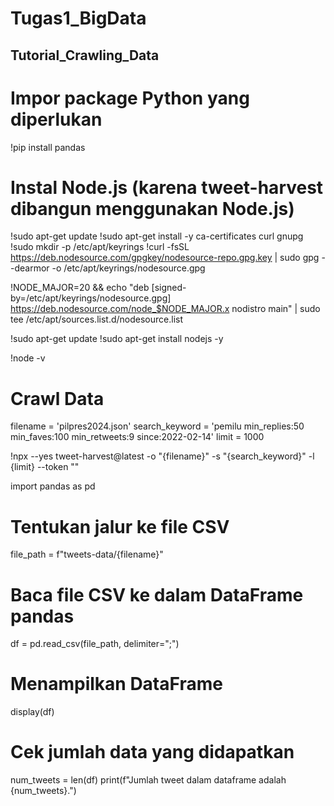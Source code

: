 # Tugas1_BigData

## Tutorial_Crawling_Data

# Impor package Python yang diperlukan
!pip install pandas

# Instal Node.js (karena tweet-harvest dibangun menggunakan Node.js)
!sudo apt-get update
!sudo apt-get install -y ca-certificates curl gnupg
!sudo mkdir -p /etc/apt/keyrings
!curl -fsSL https://deb.nodesource.com/gpgkey/nodesource-repo.gpg.key | sudo gpg --dearmor -o /etc/apt/keyrings/nodesource.gpg

!NODE_MAJOR=20 && echo "deb [signed-by=/etc/apt/keyrings/nodesource.gpg] https://deb.nodesource.com/node_$NODE_MAJOR.x nodistro main" | sudo tee /etc/apt/sources.list.d/nodesource.list

!sudo apt-get update
!sudo apt-get install nodejs -y

!node -v

# Crawl Data

filename = 'pilpres2024.json'
search_keyword = 'pemilu min_replies:50 min_faves:100 min_retweets:9 since:2022-02-14'
limit = 1000

!npx --yes tweet-harvest@latest -o "{filename}" -s "{search_keyword}" -l {limit} --token ""

import pandas as pd

# Tentukan jalur ke file CSV
file_path = f"tweets-data/{filename}"

# Baca file CSV ke dalam DataFrame pandas
df = pd.read_csv(file_path, delimiter=";")

# Menampilkan DataFrame
display(df)

# Cek jumlah data yang didapatkan

num_tweets = len(df)
print(f"Jumlah tweet dalam dataframe adalah {num_tweets}.")